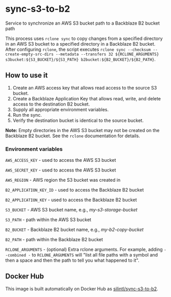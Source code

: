 # sync-s3-to-b2
Service to synchronize an AWS S3 bucket path to a Backblaze B2 bucket path

This process uses `rclone sync` to copy changes from a specified directory in an AWS S3 bucket to a specified directory in a Backblaze B2 bucket. After configuring `rclone`, the script executes `rclone sync --checksum --create-empty-src-dirs --metadata --transfers 32 ${RCLONE_ARGUMENTS} s3bucket:${S3_BUCKET}/${S3_PATH} b2bucket:${B2_BUCKET}/${B2_PATH}`.

## How to use it
1. Create an AWS access key that allows read access to the source S3 bucket.
2. Create a Backblaze Application Key that allows read, write, and delete access to the destination B2 bucket.
3. Supply all appropriate environment variables.
4. Run the sync.
5. Verify the destination bucket is identical to the source bucket.

**Note:** Empty directories in the AWS S3 bucket may not be created on the Backblaze B2 bucket. See the `rclone` documentation for details.

### Environment variables
`AWS_ACCESS_KEY` - used to access the AWS S3 bucket

`AWS_SECRET_KEY` - used to access the AWS S3 bucket

`AWS_REGION` - AWS region the S3 bucket was created in

`B2_APPLICATION_KEY_ID` - used to access the Backblaze B2 bucket

`B2_APPLICATION_KEY` - used to access the Backblaze B2 bucket

`S3_BUCKET` - AWS S3 bucket name, e.g., _my-s3-storage-bucket_

`S3_PATH` - path within the AWS S3 bucket

`B2_BUCKET` - Backblaze B2 bucket name, e.g., _my-b2-copy-bucket_

`B2_PATH` - path within the Backblaze B2 bucket

`RCLONE_ARGUMENTS` - (optional) Extra rclone arguments. For example, adding `--combined -` to `RCLONE_ARGUMENTS` will "list all file paths with a symbol and then a space and then the path to tell you what happened to it".

## Docker Hub
This image is built automatically on Docker Hub as [silintl/sync-s3-to-b2](https://hub.docker.com/r/silintl/sync-s3-to-b2/).
